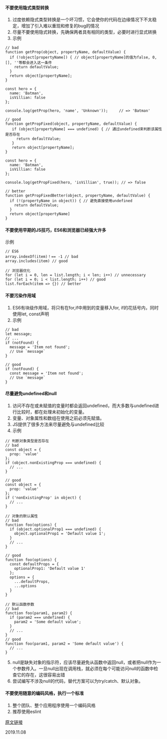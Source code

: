 #### 不要使用隐式类型转换
1. 过度依赖隐式类型转换是一个坏习惯，它会使你的代码在边缘情况下不太稳定，增加了引入难以重现和修复的bug的情况
2. 尽量不要使用隐式转换，先确保两者具有相同的类型，必要时进行显式转换
3. 示例

```
// bad
function getProp(object, propertyName, defaultValue) {
  if (!object[propertyName]) { // object[propertyName]的值为false, 0, [], ''等都会进入这一条件
    return defaultValue;
  }
  return object[propertyName];
}

const hero = {
  name: 'Batman',
  isVillian: false
};

console.log(getProp(hero, 'name', 'Unknown'));     // => 'Batman'
```

```
// good
function getPropFixed(object, propertyName, defaultValue) {
   if (object[propertyName] === undefined) { // 通过undefined来判断该属性是否存在
     return defaultValue;
   }
   return object[propertyName];
}

const hero = {
  name: 'Batman',
  isVillian: false
};

console.log(getPropFixed(hero, 'isVillian', true)); // => false
```

```
// better
function getPropFixedBetter(object, propertyName, defaultValue) {
  if (!(propertyName in object)) { // 避免直接使用undefined
    return defaultValue;
  }
  return object[propertyName]
}
```

#### 不要使用早期的JS技巧，ES6和浏览器已经强大许多
示例
```
// ES6
array.indexOf(item)！== -1 // bad
array.includes(item) // good
```
```
// 浏览器优化
for (let i = 0, len = list.length; i < len; i++) // unnecessary
for (let i = 0; i < list.length; i++) // good
list.forEach(item => {}) // better
```

#### 不要污染作用域
1. ES6有块级作用域，将只有在for,if中用到的变量移入for, if的花括号内，同时使用let, const声明
2. 示例
```
// bad
let message;
// ...
if (notFound) {
  message = 'Item not found';
  // Use `message`
}

// good
if (notFound) {
  const message = 'Item not found';
  // Use `message`
}
```

#### 尽量避免undefined和null
1. 访问不存在或未赋值的变量时都会返回undefined，而大多数与undefined进行比较时，都在处理未初始化的变量。
2. 变量、对象属性和数组在使用之前必须先赋值。
3. JS提供了很多方法来尽量避免与undefined比较
4. 示例
```
// 判断对象类型是否存在
// bad
const object = {
  prop: 'value'
};
if (object.nonExistingProp === undefined) {
  // ...
}

// good
const object = {
  prop: 'value'
};
if ('nonExistingProp' in object) {
  // ...
}
```
```
// 对象的默认属性
// bad
function foo(options) {
  if (object.optionalProp1 === undefined) {
    object.optionalProp1 = 'Default value 1';
  }
  // ...
}

// good
function foo(options) {
  const defaultProps = {
    optionalProp1: 'Default value 1'
  };
  options = {
    ...defaultProps,
    ...options
  }
}
```

```
// 默认函数参数
// bad
function foo(param1, param2) {
  if (param2 === undefined) {
    param2 = 'Some default value';
  }
  // ...
}
// good
function foo(param1, param2 = 'Some default value') {
  // ...
}
```
5. null是缺失对象的指示符，应该尽量避免从函数中返回null，或者把null作为一个参数传入。一旦null出现在调用栈，就必须在每个可能访问null的函数中检查它的存在，这很容易出错
6. 尝试编写不涉及null的代码，替代方案可以为try/catch、默认对象。

#### 不要使用随意的编码风格，执行一个标准
1. 整个团队、整个应用程序使用一个编码风格
2. 推荐使用eslint

[原文链接](https://github.com/qq449245884/xiaozhi/issues/83)

2019.11.08
